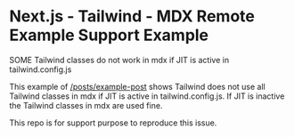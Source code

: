 # Next.js - Tailwind - MDX Remote Example Support Example

SOME Tailwind classes do not work in mdx if JIT is active in tailwind.config.js

This example of [/posts/example-post](http://localhost:3000/posts/example-post) shows Tailwind does not use all Tailwind classes in mdx if JIT is active in tailwind.config.js.
If JIT is inactive the Tailwind classes in mdx are used fine.

This repo is for support purpose to reproduce this issue.
